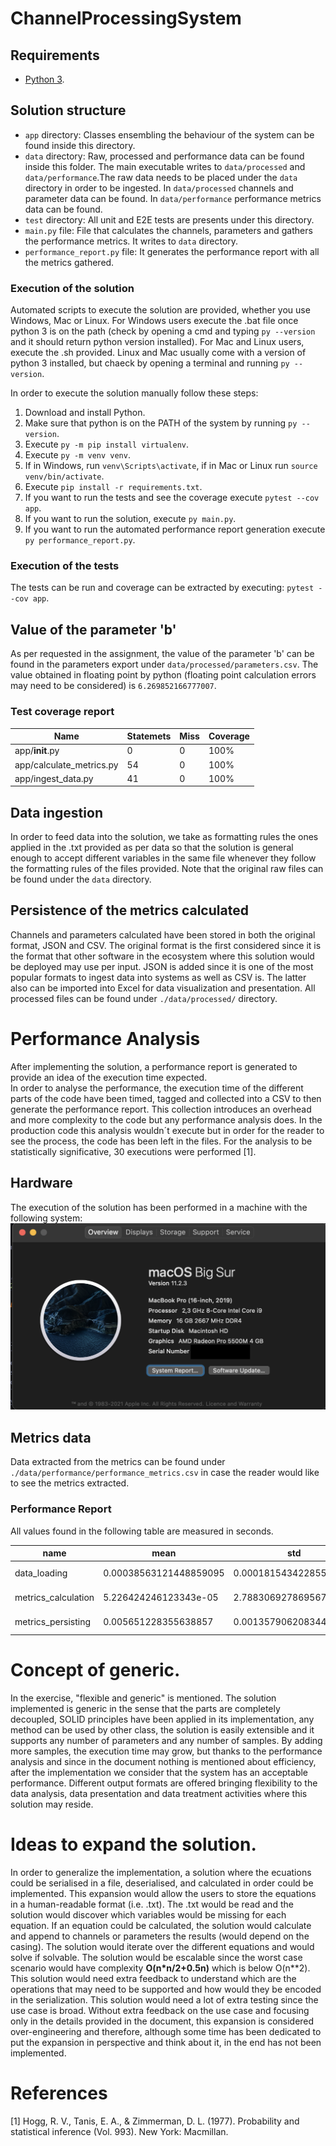 # ChannelProcessingSystem

## Requirements
* [Python 3](https://www.python.org).

## Solution structure

* `app` directory: Classes ensembling the behaviour of the system can be found inside this directory.
* `data` directory: Raw, processed and performance data can be found inside this folder. The main executable writes to `data/processed` and `data/performance`.The raw data needs to be placed under the `data` directory in order to be ingested. In `data/processed` channels and parameter data can be found. In `data/performance` performance metrics data can be found. 
* `test` directory: All unit and E2E tests are presents under this directory.
* `main.py` file: File that calculates the channels, parameters and gathers the performance metrics. It writes to `data` directory.
* `performance_report.py` file: It generates the performance report with all the metrics gathered.

### Execution of the solution
Automated scripts to execute the solution are provided, whether you use Windows, Mac or Linux.
For Windows users execute the .bat file once python 3 is on the path (check by opening a cmd and typing `py --version` and it should return python version installed).
For Mac and Linux users, execute the .sh provided. Linux and Mac usually come with a version of python 3 installed, but chaeck by opening a terminal and running `py --version`.

In order to execute the solution manually follow these steps:
1. Download and install Python.
2. Make sure that python is on the PATH of the system by running `py --version`.
3. Execute `py -m pip install virtualenv`.
4. Execute `py -m venv venv`.
5. If in Windows, run `venv\Scripts\activate`, if in Mac or Linux run `source venv/bin/activate`.
6. Execute `pip install -r requirements.txt`.
7. If you want to run the tests and see the coverage execute `pytest --cov app`.
8. If you want to run the solution, execute `py main.py`.
9. If you want to run the automated performance report generation execute `py performance_report.py`.

### Execution of the tests
The tests can be run and coverage can be extracted by executing: `pytest --cov app`.
## Value of the parameter 'b'
As per requested in the assignment, the value of the parameter 'b' can be found in the parameters export under `data/processed/parameters.csv`. The value obtained in floating point by python (floating point calculation errors may need to be considered) is `6.269852166777007`.
### Test coverage report

| Name                     | Statemets | Miss | Coverage |
|--------------------------|-----------|------|----------|
| app/__init__.py          | 0         | 0    | 100%     |
| app/calculate_metrics.py | 54        | 0    | 100%     |
| app/ingest_data.py       | 41        | 0    | 100%     |
## Data ingestion
In order to feed data into the solution, we take as formatting rules the ones applied in the .txt provided as per data so that the solution is general enough to accept different variables in the same file whenever they follow the formatting rules of the files provided. Note that the original raw files can be found under the `data` directory.
## Persistence of the metrics calculated
Channels and parameters calculated have been stored in both the original format, JSON and CSV. The original format is the first considered since it is the format that other software in the ecosystem where this solution would be deployed may use per input. JSON is added since it is one of the most popular formats to ingest data into systems as well as CSV is. The latter also can be imported into Excel for data visualization and presentation.
All processed files can be found under `./data/processed/` directory.

# Performance Analysis
After implementing the solution, a performance report is generated to provide an idea of the execution time expected.  
In order to analyse the performance, the execution time of the different parts of the code have been timed, tagged and collected into a CSV to then generate the performance report. This collection introduces an overhead and more complexity to the code but any performance analysis does. In the production code this analysis wouldn´t execute but in order for the reader to see the process, the code has been left in the files.
For the analysis to be statistically significative, 30 executions were performed [1].
## Hardware
The execution of the solution has been performed in a machine with the following system:
![MacBook Pro 16 I9 8 Cores 16GB RAM](images/system.png)
## Metrics data
Data extracted from the metrics can be found under `./data/performance/performance_metrics.csv` in case the reader would like to see the metrics extracted.

### Performance Report

All values found in the following table are measured in seconds.

| name                | mean                   | std                    | min                   | max                   | confidence.95                                     |
|---------------------|------------------------|------------------------|-----------------------|-----------------------|---------------------------------------------------|
| data_loading        | 0.00038563121448859095 | 0.00018154342285501665 | 0.0003011226654052    | 0.0013601779937744    | [0.0003202606330682824, 0.00045100179590889947] |
| metrics_calculation | 5.226424246123343e-05  | 2.7883069278695677e-06 | 4.887580871582031e-05 | 5.817413330078125e-05 | [5.126022236407643e-05, 5.3268262558390427e-05] |
| metrics_persisting  | 0.005651228355638857   | 0.0013579062083443315  | 0.0044560432434082    | 0.0123078823089599    | [0.005162270303853052, 0.006140186407424662]    |

# Concept of generic.
In the exercise, "flexible and generic" is mentioned. The solution implemented is generic in the sense that the parts are completely decoupled, SOLID principles have been applied in its implementation, any method can be used by other class, the solution is easily extensible and it supports any number of parameters and any number of samples. By adding more samples, the execution time may grow, but thanks to the performance analysis and since in the document nothing is mentioned about efficiency, after the implementation we consider that the system has an acceptable performance. Different output formats are offered bringing flexibility to the data analysis, data presentation and data treatment activities where this solution may reside.
# Ideas to expand the solution.
In order to generalize the implementation, a solution where the ecuations could be serialised in a file, deserialised, and calculated in order could be implemented.
This expansion would allow the users to store the equations in a human-readable format (i.e. .txt).
The .txt would be read and the solution would discover which variables would be missing for each equation.
If an equation could be calculated, the solution would calculate and append to channels or parameters the results (would depend on the casing).
The solution would iterate over the different equations and would solve if solvable.
The solution would be escalable since the worst case scenario would have complexity **O(n*n/2+0.5n)** which is below O(n**2).
This solution would need extra feedback to understand which are the operations that may need to be supported and how would they be encoded in the serialization.
This solution would need a lot of extra testing since the use case is broad.
Without extra feedback on the use case and focusing only in the details provided in the document, this expansion is considered over-engineering and therefore, although some time has been dedicated to put the expansion in perspective and think about it, in the end has not been implemented.

# References
[1] Hogg, R. V., Tanis, E. A., & Zimmerman, D. L. (1977). Probability and statistical inference (Vol. 993). New York: Macmillan.